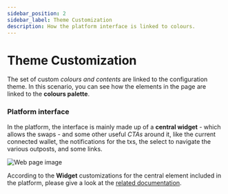 ```yaml
---
sidebar_position: 2
sidebar_label: Theme Customization
description: How the platform interface is linked to colours.
---
```


# Theme Customization

The set of custom *colours and contents* are linked to the configuration theme.
In this scenario, you can see how the elements in the page are linked to the 
**colours palette**.

### Platform interface

In the platform, the interface is mainly made up of a **central widget** - 
which allows the swaps - and some other useful *CTAs* around it, like the
current connected wallet, the notifications for the txs, the select to navigate
the various outposts, and some links.

![Web page image](/img/user-interface-setup/frontend-platform-interface/customizability/0.png "web page")

According to the **Widget** customizations for the central element included in 
the platform, please give a look at the 
[related documentation](../../widget/customization-guide/theme-customization).